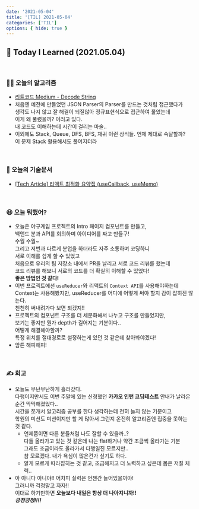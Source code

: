 ```yaml
---
date: '2021-05-04'
title: '[TIL] 2021-05-04'
categories: ['TIL']
options: { hide: true }
---
```


## 🚀 Today I Learned (2021.05.04)

<br/>

### **👨‍💻 오늘의 알고리즘**

-   [리트코드 Medium - Decode String](https://leetcode.com/problems/decode-string/)
-   처음엔 예전에 만들었던 JSON Parser의 Parser를 만드는 것처럼 접근했다가  
    생각도 나지 않고 잘 해결이 되질않아 정규표현식으로 접근하여 풀었는데  
    이게 왜 풀렸을까? 이러고 있다.  
    내 코드도 이해하는데 시간이 걸리는 마술..
-   이외에도 Stack, Queue, DFS, BFS, 재귀 이런 상식들. 언제 제대로 숙달할까?  
    이 문제 Stack 활용해서도 풀어지더라

<br/>

### **📑 오늘의 기술문서**

-   [[Tech Article] 리액트 최적화 요약집 (useCallback, useMemo)](https://17-sss.github.io/2021-05-04-[기술문서_정리]_리액트_최적화_요약집_(useCallback,_useMemo))

<br/>

### **😆 오늘 뭐했어?**

-   오늘은 야구게임 프로젝트의 Intro 페이지 컴포넌트를 만들고,  
    백앤드 분과 API를 회의하며 아이디어를 짜고 만들구!  
    수월 수월~  
    그리고 저번과 다르게 분업을 하더라도 자주 소통하며 코딩하니  
    서로 이해를 쉽게 할 수 있었고  
    처음으로 우리의 팀 저장소 내에서 PR을 날리고 서로 코드 리뷰를 했는데  
    코드 리뷰를 해보니 서로의 코드를 더 확실히 이해할 수 있었다!  
    **좋은 방법인 것 같다!**
-   이번 프로젝트에선 `useReducer`와 리액트의 `Context API`를 사용해야하는데  
    Context는 사용해봤지만, useReducer를 어디에 어떻게 써야 할지 감이 잡히진 않는다.  
    천천히 써내려가다 보면 되겠지!!
-   프로젝트의 컴포넌트 구조를 더 세분화해서 나누고 구조를 만들었지만,  
    보기는 좋지만 뭔가 depth가 길어지는 기분이다..  
    어떻게 해결해야할까?  
    특정 위치를 절대경로로 설정하는게 있던 것 같은데 찾아봐야겠다!
-   암튼 해피해피!

<br/>

### **✍️ 회고**

-   오늘도 무난무난하게 흘러갔다.  
    다행이지만서도 이번 주말에 있는 신청했던
    **카카오 인턴 코딩테스트** 안내가 날라온 순간 막막해졌었다..  
    시간을 쪼개서 알고리즘 공부를 한다 생각하는데 전혀 늘지 않는 기분이고  
    학원의 미션도 미션이지만 할 게 많아서 그런지 온전히 알고리즘엔 집중을 못하는 것 같다.
    -   언제쯤이면 다른 분들처럼 나도 잘할 수 있을까..?  
         다들 올라가고 있는 것 같은데 나는 flat하거나 약간 조금씩 올라가는 기분  
         그래도 조금이라도 올라가서 다행일진 모르지만..  
         참 모르겠다. 내가 욕심이 많은건가 싶기도 하다.
    -   알게 모르게 따라잡히는 것 같고, 조급해지고 더 노력하고 싶은데 몸은 저질 체력..
-   아 아니다 아니야!! 어차피 실력은 언젠간 늘어있을꺼야!  
    그러니까 걱정말고 자자!!  
    이대로 하기만하면 **오늘보다 내일은 항상 더 나아지니까!!**  
    **_긍정긍정!!!!_**
